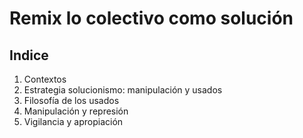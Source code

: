 ﻿# Remix lo colectivo como solución

## Indice


1. Contextos
2. Estrategia solucionismo: manipulación y usados
3. Filosofía de los usados
4. Manipulación y represión
5. Vigilancia y apropiación


